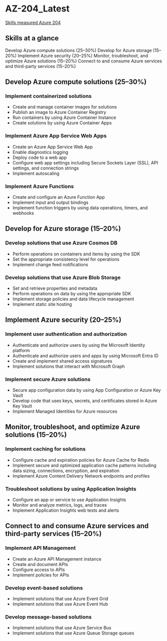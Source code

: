 # AZ-204_Latest

[Skills measured Azure 204](https://learn.microsoft.com/en-gb/credentials/certifications/resources/study-guides/az-204#skills-measured-as-of-october-18-2023)

## Skills at a glance

Develop Azure compute solutions (25–30%)
Develop for Azure storage (15–20%)
Implement Azure security (20–25%)
Monitor, troubleshoot, and optimize Azure solutions (15–20%)
Connect to and consume Azure services and third-party services (15–20%)

## Develop Azure compute solutions (25–30%)

### Implement containerized solutions

- Create and manage container images for solutions
- Publish an image to Azure Container Registry
- Run containers by using Azure Container Instance
- Create solutions by using Azure Container Apps

### Implement Azure App Service Web Apps

- Create an Azure App Service Web App
- Enable diagnostics logging
- Deploy code to a web app
- Configure web app settings including Secure Sockets Layer (SSL), API settings, and connection strings
- Implement autoscaling

### Implement Azure Functions

- Create and configure an Azure Function App
- Implement input and output bindings
- Implement function triggers by using data operations, timers, and webhooks

## Develop for Azure storage (15–20%)

### Develop solutions that use Azure Cosmos DB

- Perform operations on containers and items by using the SDK
- Set the appropriate consistency level for operations
- Implement change feed notifications

### Develop solutions that use Azure Blob Storage

- Set and retrieve properties and metadata
- Perform operations on data by using the appropriate SDK
- Implement storage policies and data lifecycle management
- Implement static site hosting

## Implement Azure security (20–25%)

### Implement user authentication and authorization

- Authenticate and authorize users by using the Microsoft Identity platform
- Authenticate and authorize users and apps by using Microsoft Entra ID
- Create and implement shared access signatures
- Implement solutions that interact with Microsoft Graph

### Implement secure Azure solutions

- Secure app configuration data by using App Configuration or Azure Key Vault
- Develop code that uses keys, secrets, and certificates stored in Azure Key Vault
- Implement Managed Identities for Azure resources

## Monitor, troubleshoot, and optimize Azure solutions (15–20%)

### Implement caching for solutions

- Configure cache and expiration policies for Azure Cache for Redis
- Implement secure and optimized application cache patterns including data sizing, connections, encryption, and expiration
- Implement Azure Content Delivery Network endpoints and profiles

### Troubleshoot solutions by using Application Insights

- Configure an app or service to use Application Insights
- Monitor and analyze metrics, logs, and traces
- Implement Application Insights web tests and alerts

## Connect to and consume Azure services and third-party services (15–20%)

### Implement API Management

- Create an Azure API Management instance
- Create and document APIs
- Configure access to APIs
- Implement policies for APIs

### Develop event-based solutions

- Implement solutions that use Azure Event Grid
- Implement solutions that use Azure Event Hub

### Develop message-based solutions

- Implement solutions that use Azure Service Bus
- Implement solutions that use Azure Queue Storage queues
